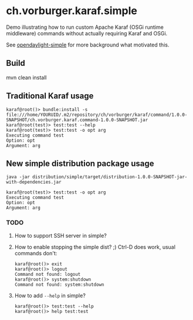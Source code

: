 # ch.vorburger.karaf.simple

Demo illustrating how to run custom Apache Karaf (OSGi runtime middleware) commands without actually requiring Karaf and OSGi.

See [opendaylight-simple](https://github.com/vorburger/opendaylight-simple) for more background what motivated this.

## Build

   mvn clean install

## Traditional Karaf usage

    karaf@root()> bundle:install -s file:///home/YOURUID/.m2/repository/ch/vorburger/karaf/command/1.0.0-SNAPSHOT/ch.vorburger.karaf.command-1.0.0-SNAPSHOT.jar
    karaf@root(test)> test:test --help
    karaf@root(test)> test:test -o opt arg
    Executing command test
    Option: opt
    Argument: arg

## New simple distribution package usage

    java -jar distribution/simple/target/distribution-1.0.0-SNAPSHOT-jar-with-dependencies.jar

    karaf@root(test)> test:test -o opt arg
    Executing command test
    Option: opt
    Argument: arg

### TODO

1. How to support SSH server in simple?

2. How to enable stopping the simple dist? ;)  Ctrl-D does work, usual commands don't:

       karaf@root()> exit
       karaf@root()> logout      
       Command not found: logout  
       karaf@root()> system:shutdown
       Command not found: system:shutdown

3. How to add `--help` in simple?

       karaf@root()> test:test --help
       karaf@root()> help test:test
